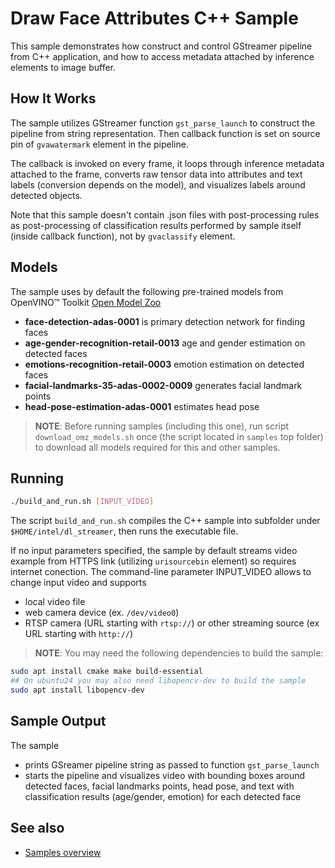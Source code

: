 # Draw Face Attributes C++ Sample

This sample demonstrates how construct and control GStreamer pipeline from C++ application, and how to access metadata attached by inference elements to image buffer.

## How It Works
The sample utilizes GStreamer function `gst_parse_launch` to construct the pipeline from string representation. Then callback function is set on source pin of `gvawatermark` element in the pipeline.

The callback is invoked on every frame, it loops through inference metadata attached to the frame, converts raw tensor data into attributes and text labels (conversion depends on the model), and visualizes labels around detected objects.

Note that this sample doesn't contain .json files with post-processing rules as post-processing of classification results performed by sample itself (inside callback function), not by `gvaclassify` element.

## Models

The sample uses by default the following pre-trained models from OpenVINO™ Toolkit [Open Model Zoo](https://github.com/openvinotoolkit/open_model_zoo)
*   __face-detection-adas-0001__ is primary detection network for finding faces
*   __age-gender-recognition-retail-0013__ age and gender estimation on detected faces
*   __emotions-recognition-retail-0003__ emotion estimation on detected faces
*   __facial-landmarks-35-adas-0002-0009__ generates facial landmark points
*   __head-pose-estimation-adas-0001__ estimates head pose

> **NOTE**: Before running samples (including this one), run script `download_omz_models.sh` once (the script located in `samples` top folder) to download all models required for this and other samples.

## Running

```sh
./build_and_run.sh [INPUT_VIDEO]
```

The script `build_and_run.sh` compiles the C++ sample into subfolder under `$HOME/intel/dl_streamer`, then runs the executable file.

If no input parameters specified, the sample by default streams video example from HTTPS link (utilizing `urisourcebin` element) so requires internet conection.
The command-line parameter INPUT_VIDEO allows to change input video and supports
* local video file
* web camera device (ex. `/dev/video0`)
* RTSP camera (URL starting with `rtsp://`) or other streaming source (ex URL starting with `http://`)

> **NOTE**: You may need the following dependencies to build the sample:
```sh
sudo apt install cmake make build-essential
## On ubuntu24 you may also need libopencv-dev to build the sample
sudo apt install libopencv-dev
```

## Sample Output

The sample
* prints GSreamer pipeline string as passed to function `gst_parse_launch`
* starts the pipeline and visualizes video with bounding boxes around detected faces, facial landmarks points, head pose, and text with classification results (age/gender, emotion) for each detected face

## See also
* [Samples overview](../../README.md)
